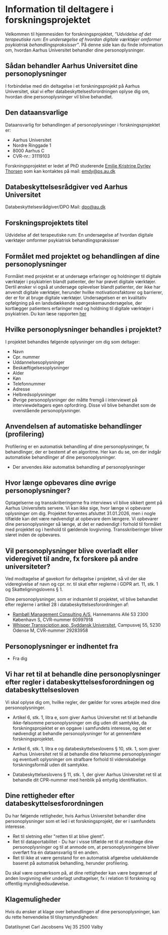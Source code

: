 # Information til deltagere i forskningsprojektet
Velkommen til hjemmesiden for forskningsprojektet, *”Udvidelse af det terapeutiske rum: En undersøgelse af hvordan digitale værktøjer omformer psykiatrisk behandlingspraksisser”*. På denne side kan du finde information om, hvordan Aarhus Universitet behandler dine personoplysninger.

## Sådan behandler Aarhus Universitet dine personoplysninger
I forbindelse med din deltagelse i et forskningsprojekt på Aarhus Universitet, skal vi efter databeskyttelsesforordningen oplyse dig om, hvordan dine personoplysninger vil blive behandlet.

## Den dataansvarlige
Dataansvarlig for behandlingen af personoplysninger i forskningsprojektet er:

+ Aarhus Universitet
+ Nordre Ringgade 1
+ 8000 Aarhus C
+ CVR-nr.: 31119103

Forskningsprojektet er ledet af PhD studerende [Emilie Kristrine Dyrlev Thorsen][aujr] som kan kontaktes på mail: emdy@ps.au.dk

## Databeskyttelsesrådgiver ved Aarhus Universitet
Databeskyttelsesrådgiver/DPO
Mail: dpo@au.dk 

## Forskningsprojektets titel
Udvidelse af det terapeutiske rum: En undersøgelse af hvordan digitale værktøjer omformer psykiatrisk behandlingspraksisser

## Formålet med projektet og behandlingen af dine personoplysninger
Formålet med projektet er at undersøge erfaringer og holdninger til digitale værktøjer i psykiatrien blandt patienter, der har prøvet digitale værktøjer. Dertil ønsker vi også at undersøge oplevelser blandt patienter, der ikke har anvendt digitale værktøjer, herunder hvilke motivationsfaktorer og barrierer, der er for at bruge digitale værktøjer. Undersøgelsen er en kvalitativ opfølgning på en landsdækkende spørgeskemaundersøgelse, der kortlægger patienters erfaringer med og holdning til digitale værktøjer i psykiatrien. Du kan læse rapporten [her][aurapport]

## Hvilke personoplysninger behandles i projektet?
I projektet behandles følgende oplysninger om dig som deltager:

+ Navn
+ Cpr. nummer
+ Uddannelsesoplysninger
+ Beskæftigelsesoplysninger
+ Alder
+ Køn
+ Telefonnummer
+ Adresse
+ Helbredsoplysninger
+ Øvrige personoplysninger der måtte fremgå i interviewet på interviewdeltagers egen opfordring. Disse vil blive behandlet som de ovenstående personoplysninger.

## Anvendelsen af automatiske behandlinger (profilering)
Profilering er en automatisk behandling af dine personoplysninger, fx behandlinger, der er bestemt af en algoritme. Her kan du se, om der indgår automatiske behandlinger af dine personoplysninger.

+ Der anvendes *ikke* automatisk behandling af personoplysninger

## Hvor længe opbevares dine øvrige personoplysninger?
Optagelserne og transskriberingerne fra interviews vil blive sikkert gemt på Aarhus Universitets servere. Vi kan ikke sige, hvor længe vi opbevarer oplysninger om dig. Projektet forventes afsluttet 31.01.2026, men i nogle tilfælde kan det være nødvendigt at opbevare dem længere. Vi opbevarer dine personoplysninger så længe, at det er nødvendigt i forhold til formålet med projektet og i henhold til gældende lovgivning. Transskriberinger bliver sløret inden de opbevares.

## Vil personoplysninger blive overladt eller videregivet til andre, fx forskere på andre universiteter?
Ved modtagelse af gavekort for deltagelse i projektet, så vil der ske videregivelse af navn og cpr. nr. til skat efter reglerne i GDPR art. 11, stk. 1 og Skatteligningslovens § 1.

Dine personoplysninger, som er indsamlet til projektet, vil blive behandlet efter reglerne i artikel 28 i databeskyttelsesforordningen af:
+ [Rambøll Management Consulting A/S][auRMC], Hannemanns Allé 53 2300 København S, CVR-nummer 60997918
+ [Whisper Transsciption app, Syddansk Universitet][auSDU], Campusvej 55, 5230 Odense M, CVR-nummer 29283958

## Personoplysninger er indhentet fra

+ Fra dig 

## Vi har ret til at behandle dine personoplysninger efter regler i databeskyttelsesforordningen og databeskyttelsesloven

Vi skal oplyse dig om, hvilke regler, der gælder for vores arbejde med dine personoplysninger.

+ Artikel 6, stk. 1, litra e, som giver Aarhus Universitet ret til at behandle ikke-følsomme personoplysninger om dig uden dit samtykke, da forskningsprojektet er en opgave i samfundets interesse, og det er nødvendigt at behandle personoplysninger for at gennemføre forskningsprojektet.

+ Artikel 6, stk. 1, litra e og databeskyttelseslovens § 10, stk. 1, som giver Aarhus Universitet ret til at behandle dine følsomme personoplysninger og eventuelt oplysninger om strafbare forhold til videnskabelige forskningsformål uden dit samtykke.

+ Databeskyttelseslovens § 11, stk. 1, der giver Aarhus Universitet ret til at behandle dit CPR-nummer med henblik på entydig identifikation. 

## Dine rettigheder efter databeskyttelsesforordningen
Du har følgende rettigheder, hvis Aarhus Universitet behandler dine personoplysninger som et led i et forskningsprojekt, der er i samfundets interesse. 

+ Ret til sletning eller "retten til at blive glemt".
+ Ret til dataportabilitet - Du har i visse tilfælde ret til at modtage dine personoplysninger og til at anmode om, at personoplysningerne bliver overført fra én dataansvarlig til en anden.
+ Ret til ikke at være genstand for en automatisk afgørelse udelukkende baseret på automatisk behandling, herunder profilering.

Du skal være opmærksom på, at dine rettigheder kan være begrænset af anden lovgivning eller underlagt undtagelser, fx i relation til forskning og offentlig myndighedsudøvelse.

## Klagemuligheder
Hvis du ønsker at klage over behandlingen af dine personoplysninger, kan du rette henvendelse til tilsynsmyndigheden:

Datatilsynet
Carl Jacobsens Vej 35
2500 Valby

[aujr]: https://pure.au.dk/portal/da/persons/emdy%40ps.au.dk
[aurapport]: https://ps.au.dk/fileadmin/Statskundskab/Dokumenter/Perspektiver_paa_digital_psykiatri.pdf
[auRMC]: https://rambollxact.dk/datahaandtering
[auSDU]: https://escience.sdu.dk/index.php/ucloud/


